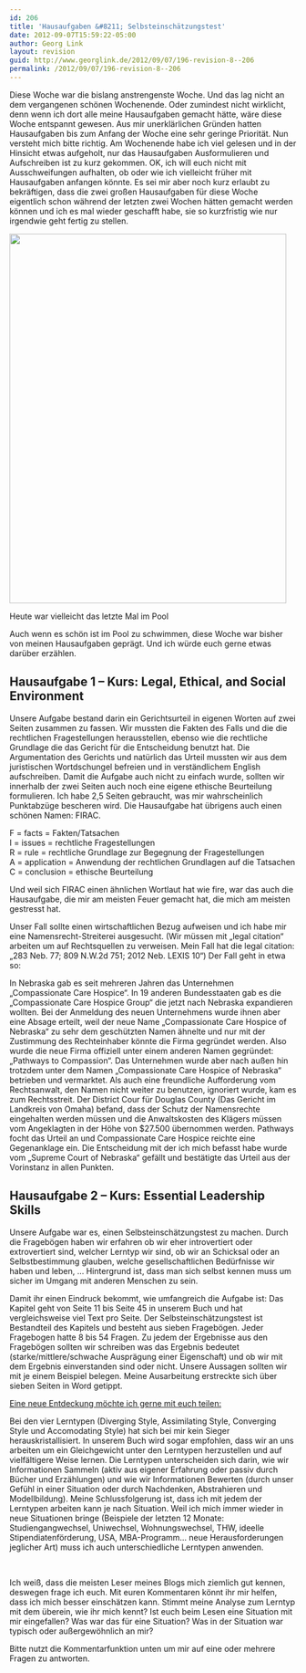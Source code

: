 ```yaml
---
id: 206
title: 'Hausaufgaben &#8211; Selbsteinschätzungstest'
date: 2012-09-07T15:59:22-05:00
author: Georg Link
layout: revision
guid: http://www.georglink.de/2012/09/07/196-revision-8--206
permalink: /2012/09/07/196-revision-8--206
---
```

Diese Woche war die bislang anstrengenste Woche. Und das lag nicht an dem vergangenen schönen Wochenende. Oder zumindest nicht wirklicht, denn<!--more--> wenn ich dort alle meine Hausaufgaben gemacht hätte, wäre diese Woche entspannt gewesen. Aus mir unerklärlichen Gründen hatten Hausaufgaben bis zum Anfang der Woche eine sehr geringe Priorität. Nun versteht mich bitte richtig. Am Wochenende habe ich viel gelesen und in der Hinsicht etwas aufgeholt, nur das Hausaufgaben Ausformulieren und Aufschreiben ist zu kurz gekommen. OK, ich will euch nicht mit Ausschweifungen aufhalten, ob oder wie ich vielleicht früher mit Hausaufgaben anfangen könnte. Es sei mir aber noch kurz erlaubt zu bekräftigen, dass die zwei großen Hausaufgaben für diese Woche eigentlich schon während der letzten zwei Wochen hätten gemacht werden können und ich es mal wieder geschafft habe, sie so kurzfristig wie nur irgendwie geht fertig zu stellen.

<div id="attachment_197" style="width: 496px" class="wp-caption aligncenter">
  <a href="http://www.georglink.de/2012/09/06/hausaufgaben-selbsteinschaetzungstest--196/pool-closes" rel="attachment wp-att-197"><img aria-describedby="caption-attachment-197" loading="lazy" class="size-full wp-image-197 " title="pool-closes" src="http://www.georglink.de/media/2012/09/pool-closes.jpg" alt="" width="486" height="648" srcset="http://www.georglink.de/media/2012/09/pool-closes.jpg 486w, http://www.georglink.de/media/2012/09/pool-closes-225x300.jpg 225w" sizes="(max-width: 486px) 100vw, 486px" /></a>
  
  <p id="caption-attachment-197" class="wp-caption-text">
    Heute war vielleicht das letzte Mal im Pool
  </p>
</div>

Auch wenn es schön ist im Pool zu schwimmen, diese Woche war bisher von meinen Hausaufgaben geprägt. Und ich würde euch gerne etwas darüber erzählen.

## Hausaufgabe 1 – Kurs: Legal, Ethical, and Social Environment

Unsere Aufgabe bestand darin ein Gerichtsurteil in eigenen Worten auf zwei Seiten zusammen zu fassen. Wir mussten die Fakten des Falls und die die rechtlichen Fragestellungen herausstellen, ebenso wie die rechtliche Grundlage die das Gericht für die Entscheidung benutzt hat. Die Argumentation des Gerichts und natürlich das Urteil mussten wir aus dem juristischen Wortdschungel befreien und in verständlichem English aufschreiben. Damit die Aufgabe auch nicht zu einfach wurde, sollten wir innerhalb der zwei Seiten auch noch eine eigene ethische Beurteilung formulieren. Ich habe 2,5 Seiten gebraucht, was mir wahrscheinlich Punktabzüge bescheren wird. Die Hausaufgabe hat übrigens auch einen schönen Namen: FIRAC.

F = facts = Fakten/Tatsachen  
I = issues = rechtliche Fragestellungen  
R = rule = rechtliche Grundlage zur Begegnung der Fragestellungen  
A = application = Anwendung der rechtlichen Grundlagen auf die Tatsachen  
C = conclusion = ethische Beurteilung

Und weil sich FIRAC einen ähnlichen Wortlaut hat wie fire, war das auch die Hausaufgabe, die mir am meisten Feuer gemacht hat, die mich am meisten gestresst hat.

Unser Fall sollte einen wirtschaftlichen Bezug aufweisen und ich habe mir eine Namensrecht-Streiterei ausgesucht. (Wir müssen mit „legal citation“ arbeiten um auf Rechtsquellen zu verweisen. Mein Fall hat die legal citation: „283 Neb. 77; 809 N.W.2d 751; 2012 Neb. LEXIS 10“) Der Fall geht in etwa so:

In Nebraska gab es seit mehreren Jahren das Unternehmen „Compassionate Care Hospice“. In 19 anderen Bundesstaaten gab es die „Compassionate Care Hospice Group“ die jetzt nach Nebraska expandieren wollten. Bei der Anmeldung des neuen Unternehmens wurde ihnen aber eine Absage erteilt, weil der neue Name „Compassionate Care Hospice of Nebraska“ zu sehr dem geschützten Namen ähnelte und nur mit der Zustimmung des Rechteinhaber könnte die Firma gegründet werden. Also wurde die neue Firma offiziell unter einem anderen Namen gegründet: „Pathways to Compassion“. Das Unternehmen wurde aber nach außen hin trotzdem unter dem Namen „Compassionate Care Hospice of Nebraska“ betrieben und vermarktet. Als auch eine freundliche Aufforderung vom Rechtsanwalt, den Namen nicht weiter zu benutzen, ignoriert wurde, kam es zum Rechtsstreit. Der District Cour für Douglas County (Das Gericht im Landkreis von Omaha) befand, dass der Schutz der Namensrechte eingehalten werden müssen und die Anwaltskosten des Klägers müssen vom Angeklagten in der Höhe von $27.500 übernommen werden. Pathways focht das Urteil an und Compassionate Care Hospice reichte eine Gegenanklage ein. Die Entscheidung mit der ich mich befasst habe wurde vom „Supreme Court of Nebraska“ gefällt und bestätigte das Urteil aus der Vorinstanz in allen Punkten.

## Hausaufgabe 2 – Kurs: Essential Leadership Skills

Unsere Aufgabe war es, einen Selbsteinschätzungstest zu machen. Durch die Fragebögen haben wir erfahren ob wir eher introvertiert oder extrovertiert sind, welcher Lerntyp wir sind, ob wir an Schicksal oder an Selbstbestimmung glauben, welche gesellschaftlichen Bedürfnisse wir haben und leben, … Hintergrund ist, dass man sich selbst kennen muss um sicher im Umgang mit anderen Menschen zu sein.

Damit ihr einen Eindruck bekommt, wie umfangreich die Aufgabe ist: Das Kapitel geht von Seite 11 bis Seite 45 in unserem Buch und hat vergleichsweise viel Text pro Seite. Der Selbsteinschätzungstest ist Bestandteil des Kapitels und besteht aus sieben Fragebögen. Jeder Fragebogen hatte 8 bis 54 Fragen. Zu jedem der Ergebnisse aus den Fragebögen sollten wir schreiben was das Ergebnis bedeutet (starke/mittlere/schwache Ausprägung einer Eigenschaft) und ob wir mit dem Ergebnis einverstanden sind oder nicht. Unsere Aussagen sollten wir mit je einem Beispiel belegen. Meine Ausarbeitung erstreckte sich über sieben Seiten in Word getippt.

<span style="text-decoration: underline;">Eine neue Entdeckung möchte ich gerne mit euch teilen:</span>

Bei den vier Lerntypen (Diverging Style, Assimilating Style, Converging Style und Accomodating Style) hat sich bei mir kein Sieger herauskristallisiert. In unserem Buch wird sogar empfohlen, dass wir an uns arbeiten um ein Gleichgewicht unter den Lerntypen herzustellen und auf vielfältigere Weise lernen. Die Lerntypen unterscheiden sich darin, wie wir Informationen Sammeln (aktiv aus eigener Erfahrung oder passiv durch Bücher und Erzählungen) und wie wir Informationen Bewerten (durch unser Gefühl in einer Situation oder durch Nachdenken, Abstrahieren und Modellbildung). Meine Schlussfolgerung ist, dass ich mit jedem der Lerntypen arbeiten kann je nach Situation. Weil ich mich immer wieder in neue Situationen bringe (Beispiele der letzten 12 Monate: Studiengangwechsel, Uniwechsel, Wohnungswechsel, THW, ideelle Stipendiatenförderung, USA, MBA-Programm… neue Herausforderungen jeglicher Art) muss ich auch unterschiedliche Lerntypen anwenden.

&nbsp;

Ich weiß, dass die meisten Leser meines Blogs mich ziemlich gut kennen, deswegen frage ich euch. Mit euren Kommentaren könnt ihr mir helfen, dass ich mich besser einschätzen kann. Stimmt meine Analyse zum Lerntyp mit dem überein, wie ihr mich kennt? Ist euch beim Lesen eine Situation mit mir eingefallen? Was war das für eine Situation? Was in der Situation war typisch oder außergewöhnlich an mir?

Bitte nutzt die Kommentarfunktion unten um mir auf eine oder mehrere Fragen zu antworten.